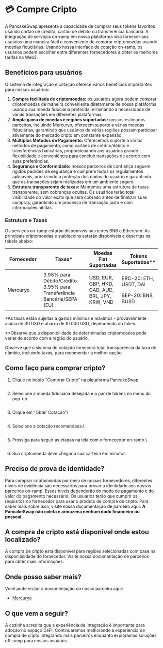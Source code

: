 # 💳 Compre Cripto

A PancakeSwap apresenta a capacidade de comprar seus tokens favoritos usando cartão de crédito, cartão de débito ou transferência bancária. A integração de serviços on-ramp em nossa plataforma visa fornecer aos usuários uma maneira fácil e conveniente de comprar criptomoedas usando moedas fiduciárias. Usando nossa interface de cotação on-ramp, os usuários podem escolher entre diferentes fornecedores e obter as melhores tarifas na Web3.

## Benefícios para usuários&#x20;

O sistema de integração e cotação oferece vários benefícios importantes para nossos usuários:&#x20;

1. **Compra facilitada de criptomoedas:** os usuários agora podem comprar criptomoedas de maneira conveniente diretamente de nossa plataforma usando sua moeda fiduciária preferida, eliminando a necessidade de várias transações em diferentes plataformas.&#x20;
2. **Ampla gama de moedas e regiões suportadas:** nossos estimados parceiros, incluindo Mercuryo, oferecem suporte a várias moedas fiduciárias, garantindo que usuários de várias regiões possam participar ativamente do mercado cripto em constante expansão.&#x20;
3. **Múltiplos Métodos de Pagamento:** Oferecemos suporte a vários métodos de pagamento, como cartões de crédito/débito e transferências bancárias, proporcionando aos usuários grande flexibilidade e conveniência para concluir transações de acordo com suas preferências.&#x20;
4. **Segurança e Conformidade:** nossos parceiros de confiança seguem rígidos padrões de segurança e cumprem todos os regulamentos aplicáveis, priorizando a proteção dos dados do usuário e garantindo que as transações sejam realizadas em um ambiente seguro.&#x20;
5. **Estrutura transparente de taxas:** Mantemos uma estrutura de taxas transparente, sem cobranças ocultas. Os usuários terão total visibilidade do valor exato que será cobrado antes de finalizar suas compras, garantindo um processo de transação justo e com informações nítidas.&#x20;

### Estrutura e Taxas&#x20;

Os serviços on-ramp estarão disponíveis nas redes BNB e Ethereum. As principais criptomoedas e stablecoins estarão disponíveis e descritas na tabela abaixo:

<table><thead><tr><th width="137">Fornecedor</th><th width="203">Taxas*</th><th>Moedas Fiat Suportadas</th><th>Tokens Suportados**</th></tr></thead><tbody><tr><td>Mercuryo</td><td>3.95% para Débito/Crédito 3.95% para Transferência Bancária/SEPA (EU)</td><td>USD, EUR, GBP, HKD, CAD, AUD, BRL, JPY, KRW, VND</td><td><p>ERC-20: ETH, USDT, DAI</p><p></p><p>BEP-20: BNB, BUSD</p></td></tr></tbody></table>



\*As taxas estão sujeitas a gastos mínimos e máximos - provavelmente acima de 30 USD e abaixo de 10.000 USD, dependendo do token.

\*\*Observe que a disponibilidade de determinadas criptomoedas pode variar de acordo com a região do usuário.&#x20;

Observe que o sistema de cotação fornecerá total transparência da taxa de câmbio, incluindo taxas, para recomendar a melhor opção.&#x20;

## Como faço para comprar cripto?&#x20;

1.  Clique no botão "Comprar Cripto" na plataforma PancakeSwap.

    <figure><img src="../.gitbook/assets/image (3).png" alt=""><figcaption></figcaption></figure>
2.  Selecione a moeda fiduciária desejada e o par de tokens no menu do pop-up.\
    &#x20;

    <figure><img src="../.gitbook/assets/image (1).png" alt=""><figcaption></figcaption></figure>
3.  Clique em "Obter Cotação"\


    <figure><img src="../.gitbook/assets/image (5).png" alt=""><figcaption></figcaption></figure>
4.  Selecione a cotação recomendada.\


    <figure><img src="../.gitbook/assets/image (2).png" alt=""><figcaption></figcaption></figure>
5.  Prossiga para seguir as etapas na tela com o fornecedor on-ramp.\


    <figure><img src="../.gitbook/assets/image (4).png" alt=""><figcaption></figcaption></figure>
6. Sua criptomoeda deve chegar à sua carteira em minutos.

## Preciso de prova de identidade?&#x20;

Para comprar criptomoedas por meio de nossos fornecedores, diferentes níveis de evidência são necessários para provar a identidade aos nossos parceiros on-ramp. Esses níveis dependerão do modo de pagamento e do valor do pagamento necessário. Os usuários terão que cumprir os requisitos do fornecedor para usar o produto de compra de cripto. Para saber mais sobre isso, visite nossa documentação de parceiro aqui. **A PancakeSwap não coleta e armazena nenhum dado financeiro ou pessoal.**&#x20;

## A compra de cripto está disponível onde estou localizado?&#x20;

A compra de cripto está disponível para regiões selecionadas com base na disponibilidade do fornecedor. Visite nossa documentação de parceiros para obter mais informações.&#x20;

## Onde posso saber mais?&#x20;

Você pode visitar a documentação do nosso parceiro aqui:

* [Mercuryo](https://help.mercuryo.io/en/articles/6122838-on-and-off-ramps)

## O que vem a seguir?

A cozinha acredita que a experiência de integração é importante para adoção no espaço DeFI. Continuaremos melhorando a experiência de compra de cripto integrando mais parceiros enquanto exploramos soluções off-ramp para nossos usuários.
